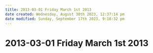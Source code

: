 ```yaml
---
title: 2013-03-01 Friday March 1st 2013
date created: Wednesday, August 30th 2023, 12:37:14 pm
date modified: Sunday, September 17th 2023, 9:18:32 pm
---
```


# 2013-03-01 Friday March 1st 2013
